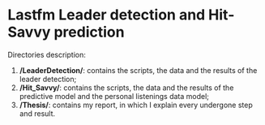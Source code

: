 # Lastfm Leader detection and Hit-Savvy prediction

Directories description:
1. **/LeaderDetection/**: contains the scripts, the data and the results of the leader detection;
2. **/Hit_Savvy/**: contains the scripts, the data and the results of the predictive model and the personal listenings data model;
3. **/Thesis/**: contains my report, in which I explain every undergone step and result.
